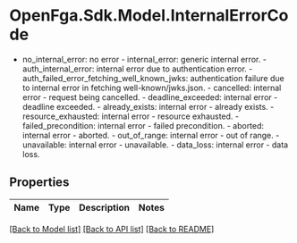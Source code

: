 # OpenFga.Sdk.Model.InternalErrorCode
- no_internal_error: no error  - internal_error: generic internal error.  - auth_internal_error: internal error due to authentication error.  - auth_failed_error_fetching_well_known_jwks: authentication failure due to internal error in fetching well-known/jwks.json.  - cancelled: internal error - request being cancelled.  - deadline_exceeded: internal error - deadline exceeded.  - already_exists: internal error - already exists.  - resource_exhausted: internal error - resource exhausted.  - failed_precondition: internal error - failed precondition.  - aborted: internal error - aborted.  - out_of_range: internal error - out of range.  - unavailable: internal error - unavailable.  - data_loss: internal error - data loss.

## Properties

Name | Type | Description | Notes
------------ | ------------- | ------------- | -------------

[[Back to Model list]](../README.md#models) [[Back to API list]](../README.md#api-endpoints) [[Back to README]](../README.md)

